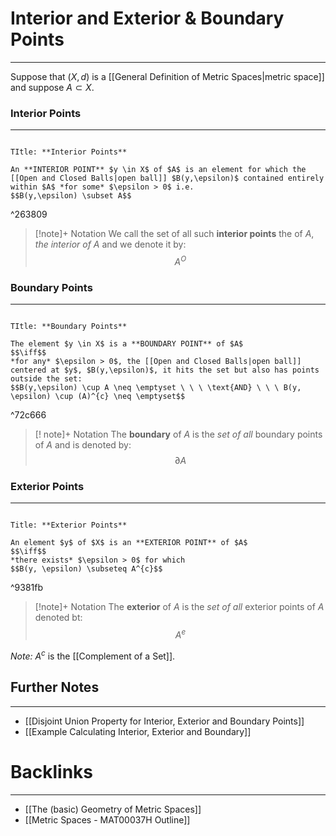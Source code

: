 # Interior and Exterior & Boundary Points
---
Suppose that $(X,d)$ is a [[General Definition of Metric Spaces|metric space]] and suppose $A \subset X$.
### Interior Points
---
```ad-Definition

TItle: **Interior Points**

An **INTERIOR POINT** $y \in X$ of $A$ is an element for which the [[Open and Closed Balls|open ball]] $B(y,\epsilon)$ contained entirely within $A$ *for some* $\epsilon > 0$ i.e.
$$B(y,\epsilon) \subset A$$

```

^263809

> [!note]+ Notation
> We call the set of all such **interior points** the of $A$, *the interior of $A$* and we denote it by:
> $$A^{O}$$

### Boundary Points
---
```ad-Definition

TItle: **Boundary Points**

The element $y \in X$ is a **BOUNDARY POINT** of $A$
$$\iff$$
*for any* $\epsilon > 0$, the [[Open and Closed Balls|open ball]] centered at $y$, $B(y,\epsilon)$, it hits the set but also has points outside the set:
$$B(y,\epsilon) \cup A \neq \emptyset \ \ \ \text{AND} \ \ \ B(y, \epsilon) \cup (A)^{c} \neq \emptyset$$
```

^72c666

>[! note]+ Notation
> The **boundary** of $A$ is the *set of all* boundary points of $A$ and is denoted by:
>$$\partial A$$ 

### Exterior Points
---
```ad-Definition

Title: **Exterior Points**

An element $y$ of $X$ is an **EXTERIOR POINT** of $A$
$$\iff$$
*there exists* $\epsilon > 0$ for which
$$B(y, \epsilon) \subseteq A^{c}$$
```

^9381fb

> [!note]+ Notation
> The **exterior** of $A$ is the *set of all* exterior points of $A$ denoted bt:
> $$A^{e}$$

*Note:* $A^{c}$ is the [[Complement of a Set]]. 
## Further Notes
---
- [[Disjoint Union Property for Interior, Exterior and Boundary Points]]
- [[Example Calculating Interior, Exterior and Boundary]]

# Backlinks
---
- [[The (basic) Geometry of Metric Spaces]]
- [[Metric Spaces - MAT00037H Outline]]